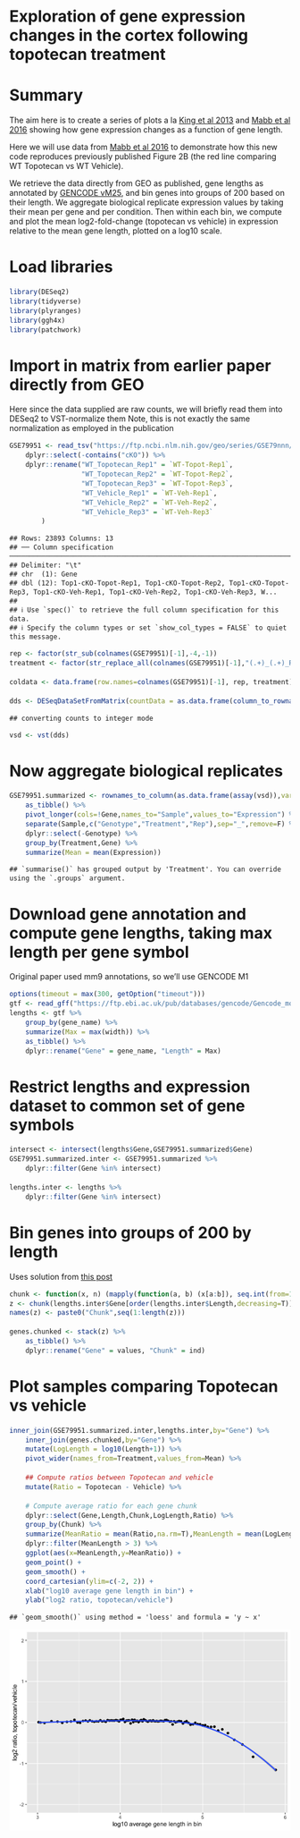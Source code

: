 Exploration of gene expression changes in the cortex following topotecan
treatment
================

# Summary

The aim here is to create a series of plots a la [King et al
2013](https://www.nature.com/articles/nature12504) and [Mabb et al
2016](https://journals.plos.org/plosone/article?id=10.1371/journal.pone.0156439)
showing how gene expression changes as a function of gene length.

Here we will use data from [Mabb et al
2016](https://journals.plos.org/plosone/article?id=10.1371/journal.pone.0156439)
to demonstrate how this new code reproduces previously published Figure
2B (the red line comparing WT Topotecan vs WT Vehicle).

We retrieve the data directly from GEO as published, gene lengths as
annotated by [GENCODE
vM25](https://www.gencodegenes.org/mouse/release_M25.html), and bin
genes into groups of 200 based on their length. We aggregate biological
replicate expression values by taking their mean per gene and per
condition. Then within each bin, we compute and plot the mean
log2-fold-change (topotecan vs vehicle) in expression relative to the
mean gene length, plotted on a log10 scale.

# Load libraries

``` r
library(DESeq2)
library(tidyverse)
library(plyranges)
library(ggh4x)
library(patchwork)
```

# Import in matrix from earlier paper directly from GEO

Here since the data supplied are raw counts, we will briefly read them
into DESeq2 to VST-normalize them Note, this is not exactly the same
normalization as employed in the publication

``` r
GSE79951 <- read_tsv("https://ftp.ncbi.nlm.nih.gov/geo/series/GSE79nnn/GSE79951/suppl/GSE79951_WT_Top1cKO_Veh_Topot_rawCounts_matrix.txt.gz") %>%
    dplyr::select(-contains("cKO")) %>%
    dplyr::rename("WT_Topotecan_Rep1" = `WT-Topot-Rep1`,
                  "WT_Topotecan_Rep2" = `WT-Topot-Rep2`,
                  "WT_Topotecan_Rep3" = `WT-Topot-Rep3`,
                  "WT_Vehicle_Rep1" = `WT-Veh-Rep1`,
                  "WT_Vehicle_Rep2" = `WT-Veh-Rep2`,
                  "WT_Vehicle_Rep3" = `WT-Veh-Rep3`
        )
```

    ## Rows: 23893 Columns: 13
    ## ── Column specification ───────────────────────────────────────────────────────────────────────────────────────────────────────────────
    ## Delimiter: "\t"
    ## chr  (1): Gene
    ## dbl (12): Top1-cKO-Topot-Rep1, Top1-cKO-Topot-Rep2, Top1-cKO-Topot-Rep3, Top1-cKO-Veh-Rep1, Top1-cKO-Veh-Rep2, Top1-cKO-Veh-Rep3, W...
    ## 
    ## ℹ Use `spec()` to retrieve the full column specification for this data.
    ## ℹ Specify the column types or set `show_col_types = FALSE` to quiet this message.

``` r
rep <- factor(str_sub(colnames(GSE79951)[-1],-4,-1))
treatment <- factor(str_replace_all(colnames(GSE79951)[-1],"(.+)_(.+)_Rep.","\\2"))

coldata <- data.frame(row.names=colnames(GSE79951)[-1], rep, treatment)

dds <- DESeqDataSetFromMatrix(countData = as.data.frame(column_to_rownames(GSE79951,var="Gene")), colData = coldata, design = ~treatment)
```

    ## converting counts to integer mode

``` r
vsd <- vst(dds)
```

# Now aggregate biological replicates

``` r
GSE79951.summarized <- rownames_to_column(as.data.frame(assay(vsd)),var="Gene") %>%
    as_tibble() %>% 
    pivot_longer(cols=!Gene,names_to="Sample",values_to="Expression") %>%
    separate(Sample,c("Genotype","Treatment","Rep"),sep="_",remove=F) %>%
    dplyr::select(-Genotype) %>%
    group_by(Treatment,Gene) %>%
    summarize(Mean = mean(Expression))  
```

    ## `summarise()` has grouped output by 'Treatment'. You can override using the `.groups` argument.

# Download gene annotation and compute gene lengths, taking max length per gene symbol

Original paper used mm9 annotations, so we’ll use GENCODE M1

``` r
options(timeout = max(300, getOption("timeout")))
gtf <- read_gff("https://ftp.ebi.ac.uk/pub/databases/gencode/Gencode_mouse/release_M1/gencode.vM1.annotation.gtf.gz")
lengths <- gtf %>%
    group_by(gene_name) %>% 
    summarize(Max = max(width)) %>% 
    as_tibble() %>%
    dplyr::rename("Gene" = gene_name, "Length" = Max)
```

# Restrict lengths and expression dataset to common set of gene symbols

``` r
intersect <- intersect(lengths$Gene,GSE79951.summarized$Gene)
GSE79951.summarized.inter <- GSE79951.summarized %>%
    dplyr::filter(Gene %in% intersect)

lengths.inter <- lengths %>%
    dplyr::filter(Gene %in% intersect)
```

# Bin genes into groups of 200 by length

Uses solution from [this post](https://stackoverflow.com/a/27626007)

``` r
chunk <- function(x, n) (mapply(function(a, b) (x[a:b]), seq.int(from=1, to=length(x), by=n), pmin(seq.int(from=1, to=length(x), by=n)+(n-1), length(x)), SIMPLIFY=FALSE))
z <- chunk(lengths.inter$Gene[order(lengths.inter$Length,decreasing=T)],200)
names(z) <- paste0("Chunk",seq(1:length(z)))

genes.chunked <- stack(z) %>% 
    as_tibble() %>%
    dplyr::rename("Gene" = values, "Chunk" = ind)
```

# Plot samples comparing Topotecan vs vehicle

``` r
inner_join(GSE79951.summarized.inter,lengths.inter,by="Gene") %>%
    inner_join(genes.chunked,by="Gene") %>%
    mutate(LogLength = log10(Length+1)) %>%
    pivot_wider(names_from=Treatment,values_from=Mean) %>%

    ## Compute ratios between Topotecan and vehicle
    mutate(Ratio = Topotecan - Vehicle) %>%

    # Compute average ratio for each gene chunk 
    dplyr::select(Gene,Length,Chunk,LogLength,Ratio) %>%
    group_by(Chunk) %>%
    summarize(MeanRatio = mean(Ratio,na.rm=T),MeanLength = mean(LogLength,na.rm=T),n = dplyr::n()) %>%
    dplyr::filter(MeanLength > 3) %>%
    ggplot(aes(x=MeanLength,y=MeanRatio)) +
    geom_point() +
    geom_smooth() +
    coord_cartesian(ylim=c(-2, 2)) +
    xlab("log10 average gene length in bin") +
    ylab("log2 ratio, topotecan/vehicle")
```

    ## `geom_smooth()` using method = 'loess' and formula = 'y ~ x'

![](GSE79951_figure.png)<!-- -->
